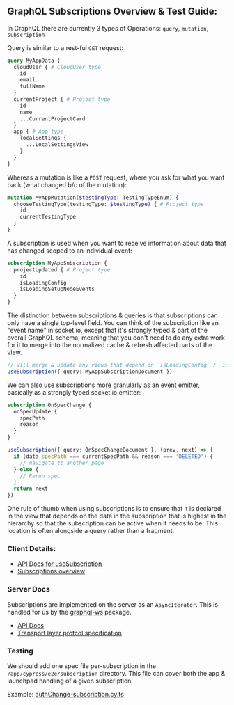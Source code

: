 ## GraphQL Subscriptions Overview & Test Guide:

In GraphQL there are currently 3 types of Operations: `query`, `mutation`, `subscription`

Query is similar to a rest-ful `GET` request:

```graphql
query MyAppData {
  cloudUser { # CloudUser type
    id
    email
    fullName
  }
  currentProject { # Project type
    id
    name
    ...CurrentProjectCard
  }
  app { # App type
    localSettings {
      ...LocalSettingsView
    }
  }
}
```

Whereas a mutation is like a `POST` request, where you ask for what you want back (what changed b/c of the mutation):

```graphql
mutation MyAppMutation($testingType: TestingTypeEnum) {
  chooseTestingType(testingType: $testingType) { # Project type
    id
    currentTestingType
  }
}
```

A subscription is used when you want to receive information about data that has changed scoped to an individual event:

```graphql
subscription MyAppSubscription {
  projectUpdated { # Project type
    id
    isLoadingConfig
    isLoadingSetupNodeEvents
  }
}
```

The distinction between subscriptions & queries is that subscriptions can only have a single top-level field. You can think of the subscription like an "event name" in socket.io, except that it's strongly typed & part of the overall GraphQL schema, meaning that you don't need to do any extra work for it to merge into the normalized cache & refresh affected parts of the view. 

```ts
// will merge & update any views that depend on `isLoadingConfig` / `isLoadingSetupNodeEvents`
useSubscription({ query: MyAppSubscriptionDocument })
```

We can also use subscriptions more granularly as an event emitter, basically as a strongly typed socket.io emitter:

```graphql
subscription OnSpecChange {
  onSpecUpdate {
    specPath
    reason
  }
}
```

```ts
useSubscription({ query: OnSpecChangeDocument }, (prev, next) => {
  if (data.specPath === currentSpecPath && reason === 'DELETED') {
    // navigate to another page
  } else {
    // Rerun spec
  }
  return next
})
```

One rule of thumb when using subscriptions is to ensure that it is declared in the view that depends on the data in the subscription that is highest in the hierarchy so that the subscription can be active when it needs to be. This location is often alongside a query rather than a fragment.

### Client Details:

- [API Docs for useSubscription](https://formidable.com/open-source/urql/docs/api/urql/#usesubscription)
- [Subscriptions overview](https://formidable.com/open-source/urql/docs/advanced/subscriptions/)

### Server Docs

Subscriptions are implemented on the server as an `AsyncIterator`. This is handled for us by the [graphql-ws](https://github.com/enisdenjo/graphql-ws) package.

- [API Docs](https://github.com/enisdenjo/graphql-ws/tree/master/docs)
- [Transport layer protcol specification](https://github.com/enisdenjo/graphql-ws/blob/master/PROTOCOL.md)

### Testing

We should add one spec file per-subscription in the `/app/cypress/e2e/subscription` directory. This file can cover both the app & launchpad handling of a given subscription.

Example: [authChange-subscription.cy.ts](../packages/app/cypress/e2e/subscriptions/authChange-subscription.cy.ts)



